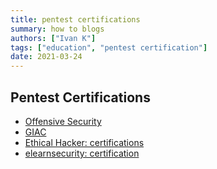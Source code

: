 ```yaml
---
title: pentest certifications
summary: how to blogs
authors: ["Ivan K"]
tags: ["education", "pentest certification"]
date: 2021-03-24
---
```


## Pentest Certifications

- [Offensive Security](https://www.offensive-security.com/)
- [GIAC](https://www.giac.org/certification/security-expert-gse)
- [Ethical Hacker: certifications](https://www.eccouncil.org/programs/certified-ethical-hacker-ceh/)
- [elearnsecurity: certification](https://www.elearnsecurity.com/course/penetration_testing/)
